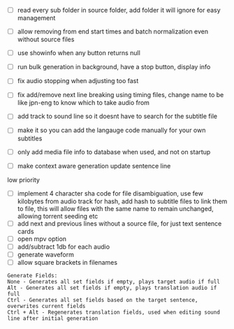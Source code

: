 
- [ ] read every sub folder in source folder, add folder it will ignore for easy management
- [ ] allow removing from end start times and batch normalization even without source files
- [ ] use showinfo when any button returns null
- [ ] run bulk generation in background, have a stop button, display info
- [ ] fix audio stopping when adjusting too fast 
- [ ] fix add/remove next line breaking using timing files, change name to be like jpn-eng to know which to take audio from
- [ ] add track to sound line so it doesnt have to search for the subtitle file
- [ ] make it so you can add the langauge code manually for your own subtitles
- [ ] only add media file info to database when used, and not on startup
- [ ] make context aware generation update sentence line


low priority
- [ ] implement 4 character sha code for file disambiguation, use few kilobytes from audio track for hash, add hash to subtitle files to link them to file, this will allow files with the same name to remain unchanged, allowing torrent seeding etc
- [ ] add next and previous lines without a source file, for just text sentence cards
- [ ] open mpv option
- [ ]  add/subtract 1db for each audio
- [ ]  generate waveform
- [ ]  allow square brackets in filenames

```
Generate Fields:
None - Generates all set fields if empty, plays target audio if full
Alt - Generates all set fields if empty, plays translation audio if full
Ctrl - Generates all set fields based on the target sentence, overwrites current fields
Ctrl + Alt - Regenerates translation fields, used when editing sound line after initial generation
```

